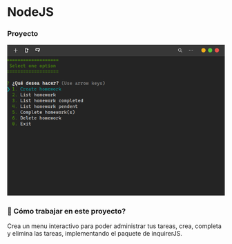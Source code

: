 # NodeJS

### Proyecto
![Proyect](./screenshots/Project.png) 

### 🔎 Cómo trabajar en este proyecto?
Crea un menu interactivo para poder administrar tus tareas, crea, completa y elimina las tareas, implementando el paquete de inquirerJS.

